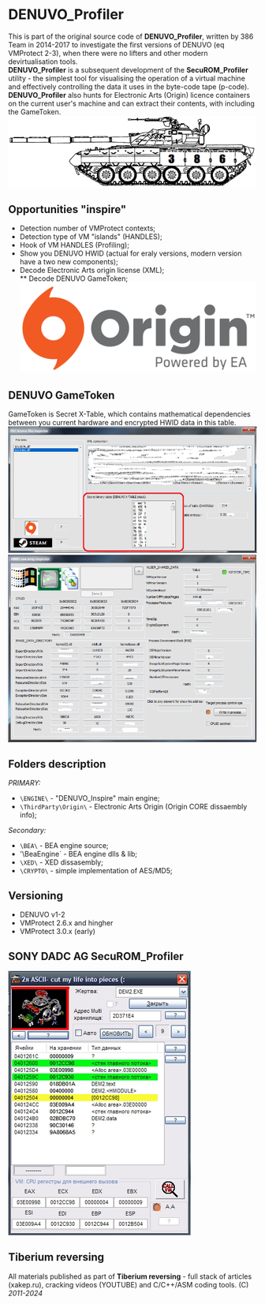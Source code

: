 # DENUVO_Profiler
This is part of the original source code of **DENUVO_Profiler**, written by 386 Team in 2014-2017 to investigate the first versions of DENUVO (eq VMProtect 2-3), when there were no lifters and other modern devirtualisation tools.  
**DENUVO_Profiler** is a subsequent development of the **SecuROM_Profiler** utility - the simplest tool for visualising the operation of a virtual machine and effectively controlling the data it uses in the byte-code tape (p-code).  
**DENUVO_Profiler** also hunts for Electronic Arts (Origin) licence containers on the current user's machine and can extract their contents, with including the GameToken.  
![TANK80](/~!IMG/t80.PNG)

## Opportunities "inspire"
* Detection number of VMProtect contexts;  
* Detection type of VM "islands" (HANDLES);  
* Hook of VM HANDLES (Profiling);  
* Show you DENUVO HWID (actual for eraly versions, modern version have a two new components);  
* Decode Electronic Arts origin license (XML);  
** Decode DENUVO GameToken;  
![DGTOKEN](/~!IMG/Origin.png)

## DENUVO GameToken
GameToken is Secret X-Table, which contains mathematical dependencies between you current hardware and encrypted HWID data in this table.  
![DGTOKEN](/~!IMG/DENUVO_GAMETOKEN.png)
![DHWID](/~!IMG/DENUVO_HWID.png)

## Folders description
*PRIMARY:*
* `\ENGINE\` - "DENUVO_Inspire" main engine;  
* `\ThirdParty\Origin\` - Electronic Arts Origin (Origin CORE dissaembly info);  

*Secondary:*
* `\BEA\` - BEA engine source;  
* '\BeaEngine\` - BEA engine dlls & lib;  
* `\XED\` - XED dissasembly;  
* `\CRYPTO\` - simple implementation of AES/MD5;  


## Versioning
* DENUVO v1-2  
* VMProtect 2.6.x and hingher  
* VMProtect 3.0.x (early)  

## SONY DADC AG SecuROM_Profiler
![SPR](/~!IMG/SecuROM_Profiler.jpg)

## Tiberium reversing
All materials published as part of **Tiberium reversing** - full stack of articles (xakep.ru), cracking videos (YOUTUBE) and C/C++/ASM coding tools. 
(C) *2011-2024*

